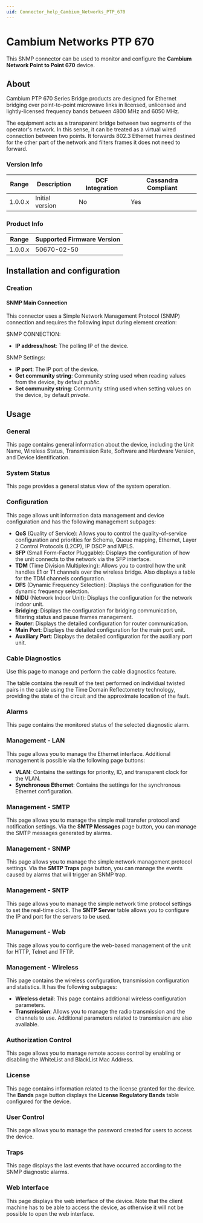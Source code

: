 ```yaml
---
uid: Connector_help_Cambium_Networks_PTP_670
---
```


# Cambium Networks PTP 670

This SNMP connector can be used to monitor and configure the **Cambium Network Point to Point 670** device.

## About

Cambium PTP 670 Series Bridge products are designed for Ethernet bridging over point-to-point microwave links in licensed, unlicensed and lightly-licensed frequency bands between 4800 MHz and 6050 MHz.

The equipment acts as a transparent bridge between two segments of the operator's network. In this sense, it can be treated as a virtual wired connection between two points. It forwards 802.3 Ethernet frames destined for the other part of the network and filters frames it does not need to forward.

### Version Info

| Range | Description | DCF Integration | Cassandra Compliant |
|------------------|-----------------|---------------------|-------------------------|
| 1.0.0.x          | Initial version | No                  | Yes                     |

### Product Info

| Range | Supported Firmware Version |
|------------------|-----------------------------|
| 1.0.0.x          | 50670-02-50                 |

## Installation and configuration

### Creation

#### SNMP Main Connection

This connector uses a Simple Network Management Protocol (SNMP) connection and requires the following input during element creation:

SNMP CONNECTION:

- **IP address/host**: The polling IP of the device.

SNMP Settings:

- **IP port**: The IP port of the device.
- **Get community string**: Community string used when reading values from the device, by default *public*.
- **Set community string**: Community string used when setting values on the device, by default *private*.

## Usage

### General

This page contains general information about the device, including the Unit Name, Wireless Status, Transmission Rate, Software and Hardware Version, and Device Identification.

### System Status

This page provides a general status view of the system operation.

### Configuration

This page allows unit information data management and device configuration and has the following management subpages:

- **QoS** (Quality of Service): Allows you to control the quality-of-service configuration and priorities for Schema, Queue mapping, Ethernet, Layer 2 Control Protocols (L2CP), IP DSCP and MPLS.
- **SFP** (Small Form-Factor Pluggable): Displays the configuration of how the unit connects to the network via the SFP interface.
- **TDM** (Time Division Multiplexing): Allows you to control how the unit handles E1 or T1 channels over the wireless bridge. Also displays a table for the TDM channels configuration.
- **DFS** (Dynamic Frequency Selection): Displays the configuration for the dynamic frequency selection.
- **NIDU** (Network Indoor Unit): Displays the configuration for the network indoor unit.
- **Bridging**: Displays the configuration for bridging communication, filtering status and pause frames management.
- **Router**: Displays the detailed configuration for router communication.
- **Main** **Port**: Displays the detailed configuration for the main port unit.
- **Auxiliary** **Port**: Displays the detailed configuration for the auxiliary port unit.

### Cable Diagnostics

Use this page to manage and perform the cable diagnostics feature.

The table contains the result of the test performed on individual twisted pairs in the cable using the Time Domain Reflectometry technology, providing the state of the circuit and the approximate location of the fault.

### Alarms

This page contains the monitored status of the selected diagnostic alarm.

### Management - LAN

This page allows you to manage the Ethernet interface. Additional management is possible via the following page buttons:

- **VLAN**: Contains the settings for priority, ID, and transparent clock for the VLAN.
- **Synchronous Ethernet**: Contains the settings for the synchronous Ethernet configuration.

### Management - SMTP

This page allows you to manage the simple mail transfer protocol and notification settings. Via the **SMTP Messages** page button, you can manage the SMTP messages generated by alarms.

### Management - SNMP

This page allows you to manage the simple network management protocol settings. Via the **SMTP Traps** page button, you can manage the events caused by alarms that will trigger an SNMP trap.

### Management - SNTP

This page allows you to manage the simple network time protocol settings to set the real-time clock. The **SNTP Server** table allows you to configure the IP and port for the servers to be used.

### Management - Web

This page allows you to configure the web-based management of the unit for HTTP, Telnet and TFTP.

### Management - Wireless

This page contains the wireless configuration, transmission configuration and statistics. It has the following subpages:

- **Wireless detail**: This page contains additional wireless configuration parameters.
- **Transmission**: Allows you to manage the radio transmission and the channels to use. Additional parameters related to transmission are also available.

### Authorization Control

This page allows you to manage remote access control by enabling or disabling the WhiteList and BlackList Mac Address.

### License

This page contains information related to the license granted for the device. The **Bands** page button displays the **License Regulatory Bands** table configured for the device.

### User Control

This page allows you to manage the password created for users to access the device.

### Traps

This page displays the last events that have occurred according to the SNMP diagnostic alarms.

### Web Interface

This page displays the web interface of the device. Note that the client machine has to be able to access the device, as otherwise it will not be possible to open the web interface.
